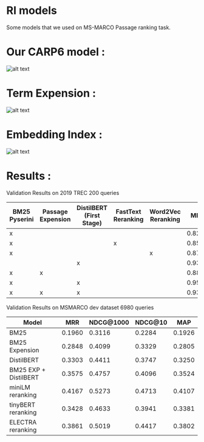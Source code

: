 # RI models
Some models that we used on MS-MARCO Passage ranking task.


# Our CARP6 model : 

![alt text](https://i.ibb.co/HNm24wx/all.png)


# Term Expension : 

![alt text](https://ibb.co/QMcSyPt)


# Embedding Index : 

![alt text](https://ibb.co/mXLXZGb)

# Results :
Validation Results on 2019 TREC 200 queries

BM25 Pyserini | Passage Expension | DistilBERT (First Stage) | FastText Reranking | Word2Vec Reranking | MRR | NDCG@1000 | NDCG@10 | MAP
------------ | ------------- | ------------- | ------------- | ------------- | ------------- | ------------- | ------------- | -------------
| x |  |  |  |  | 0.8245 | 0.6067 | 0.5058 | 0.3773
| x |  |  | x |  | 0.8593 | 0.6107 | 0.5188 | 0.3804
| x |  |  |  | x | 0.8717 | 0.6116 | 0.5217 | 0.3787
|  |  | x |  |  | 0.9302 | 0.6239 | 0.6577 | 0.3737
| x | x |  |  |  | 0.8884 | 0.6929 | 0.6417 | 0.4625
| x |  | x |  |  | 0.9537 | 0.6963 | 0.6685 | 0.4518
| x | x | x |  |  | 0.9364 | 0.7338 | 0.7151 | 0.5253


Validation Results on MSMARCO dev dataset 6980 queries

Model | MRR | NDCG@1000 | NDCG@10 | MAP
------------ |------------ | ------------- | ------------- | ------------- 
| BM25 | 0.1960 | 0.3116 | 0.2284 | 0.1926
| BM25 Expension | 0.2848 | 0.4099 | 0.3329 | 0.2805
| DistilBERT | 0.3303 | 0.4411 | 0.3747 | 0.3250
| BM25 EXP + DistilBERT | 0.3575 | 0.4757 | 0.4096 | 0.3524
| miniLM reranking | 0.4167 | 0.5273 | 0.4713 | 0.4107
| tinyBERT reranking | 0.3428 | 0.4633 | 0.3941 | 0.3381
| ELECTRA reranking | 0.3861 | 0.5019 | 0.4417 | 0.3802

